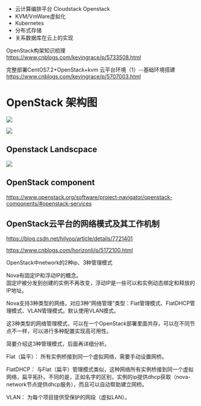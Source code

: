 

 - 云计算编排平台  Cloudstack  Openstack
 - KVM/VmWare虚拟化  
 - Kubernetes
 - 分布式存储
 - 关系数据库在云上的实现
 
 


OpenStack构架知识梳理
https://www.cnblogs.com/kevingrace/p/5733508.html


完整部署CentOS7.2+OpenStack+kvm 云平台环境（1）--基础环境搭建
https://www.cnblogs.com/kevingrace/p/5707003.html

# OpenStack 架构图
![](https://images2015.cnblogs.com/blog/907596/201608/907596-20160803154744809-483681990.png)


![](https://www.openstack.org/software/images/diagram/overview-diagram-new.svg)


## Openstack Landscpace 
![](https://www.openstack.org/software/images/map/openstack-map-v20180601.svg)


## OpenStack component

https://www.openstack.org/software/project-navigator/openstack-components/#openstack-services


## OpenStack云平台的网络模式及其工作机制

https://blog.csdn.net/hilyoo/article/details/7721401

https://www.cnblogs.com/horizonli/p/5172100.html



OpenStack中network的2种ip、3种管理模式

Nova有固定IP和浮动IP的概念。  
固定IP被分发到创建的实例不再改变，浮动IP是一些可以和实例动态绑定和释放的IP地址。  

Nova支持3种类型的网络，对应3种“网络管理”类型：Flat管理模式、FlatDHCP管理模式、VLAN管理模式。默认使用VLAN摸式。

这3种类型的网络管理模式，可以在一个ОpenStack部署里面共存，可以在不同节点不一样，可以进行多种配置实现高可用性。

简要介绍这3种管理模式，后面再详细分析。

Flat（扁平）： 所有实例桥接到同一个虚拟网络，需要手动设置网桥。 

FlatDHCP： 与Flat（扁平）管理模式类似，这种网络所有实例桥接到同一个虚拟网络，扁平拓扑。不同的是，正如名字的区别，实例的ip提供dhcp获取（nova-network节点提供dhcp服务），而且可以自动帮助建立网桥。

VLAN： 为每个项目提供受保护的网段（虚拟LAN）。

